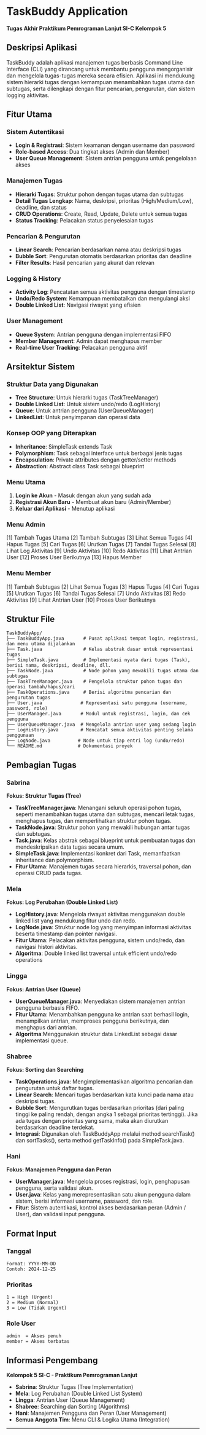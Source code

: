 # TaskBuddy Application
**Tugas Akhir Praktikum Pemrograman Lanjut SI-C Kelompok 5**

## Deskripsi Aplikasi
TaskBuddy adalah aplikasi manajemen tugas berbasis Command Line Interface (CLI) yang dirancang untuk membantu pengguna mengorganisir dan mengelola tugas-tugas mereka secara efisien. Aplikasi ini mendukung sistem hierarki tugas dengan kemampuan menambahkan tugas utama dan subtugas, serta dilengkapi dengan fitur pencarian, pengurutan, dan sistem logging aktivitas.

## Fitur Utama

### Sistem Autentikasi
- **Login & Registrasi**: Sistem keamanan dengan username dan password
- **Role-based Access**: Dua tingkat akses (Admin dan Member)
- **User Queue Management**: Sistem antrian pengguna untuk pengelolaan akses

### Manajemen Tugas
- **Hierarki Tugas**: Struktur pohon dengan tugas utama dan subtugas
- **Detail Tugas Lengkap**: Nama, deskripsi, prioritas (High/Medium/Low), deadline, dan status
- **CRUD Operations**: Create, Read, Update, Delete untuk semua tugas
- **Status Tracking**: Pelacakan status penyelesaian tugas

### Pencarian & Pengurutan
- **Linear Search**: Pencarian berdasarkan nama atau deskripsi tugas
- **Bubble Sort**: Pengurutan otomatis berdasarkan prioritas dan deadline
- **Filter Results**: Hasil pencarian yang akurat dan relevan

### Logging & History
- **Activity Log**: Pencatatan semua aktivitas pengguna dengan timestamp
- **Undo/Redo System**: Kemampuan membatalkan dan mengulangi aksi
- **Double Linked List**: Navigasi riwayat yang efisien

### User Management
- **Queue System**: Antrian pengguna dengan implementasi FIFO
- **Member Management**: Admin dapat menghapus member
- **Real-time User Tracking**: Pelacakan pengguna aktif

## Arsitektur Sistem

### Struktur Data yang Digunakan
- **Tree Structure**: Untuk hierarki tugas (TaskTreeManager)
- **Double Linked List**: Untuk sistem undo/redo (LogHistory)
- **Queue**: Untuk antrian pengguna (UserQueueManager)
- **LinkedList**: Untuk penyimpanan dan operasi data

### Konsep OOP yang Diterapkan
- **Inheritance**: SimpleTask extends Task
- **Polymorphism**: Task sebagai interface untuk berbagai jenis tugas
- **Encapsulation**: Private attributes dengan getter/setter methods
- **Abstraction**: Abstract class Task sebagai blueprint

### Menu Utama
1. **Login ke Akun** - Masuk dengan akun yang sudah ada
2. **Registrasi Akun Baru** - Membuat akun baru (Admin/Member)
3. **Keluar dari Aplikasi** - Menutup aplikasi

### Menu Admin
[1] Tambah Tugas Utama
[2] Tambah Subtugas
[3] Lihat Semua Tugas
[4] Hapus Tugas
[5] Cari Tugas
[6] Urutkan Tugas
[7] Tandai Tugas Selesai
[8] Lihat Log Aktivitas
[9] Undo Aktivitas
[10] Redo Aktivitas
[11] Lihat Antrian User
[12] Proses User Berikutnya
[13] Hapus Member

### Menu Member
[1] Tambah Subtugas
[2] Lihat Semua Tugas
[3] Hapus Tugas
[4] Cari Tugas
[5] Urutkan Tugas
[6] Tandai Tugas Selesai
[7] Undo Aktivitas
[8] Redo Aktivitas
[9] Lihat Antrian User
[10] Proses User Berikutnya

## Struktur File

```
TaskBuddyApp/
├── TaskBuddyApp.java       # Pusat aplikasi tempat login, registrasi, dan menu utama dijalankan
├── Task.java               # Kelas abstrak dasar untuk representasi tugas
├── SimpleTask.java         # Implementasi nyata dari tugas (Task), berisi nama, deskripsi, deadline, dll.
├── TaskNode.java           # Node pohon yang mewakili tugas utama dan subtugas
├── TaskTreeManager.java    # Pengelola struktur pohon tugas dan operasi tambah/hapus/cari
├── TaskOperations.java     # Berisi algoritma pencarian dan pengurutan tugas
├── User.java              # Representasi satu pengguna (username, password, role)
├── UserManager.java       # Modul untuk registrasi, login, dan cek pengguna
├── UserQueueManager.java  # Mengelola antrian user yang sedang login
├── LogHistory.java        # Mencatat semua aktivitas penting selama penggunaan
├── LogNode.java          # Node untuk tiap entri log (undo/redo)
└── README.md             # Dokumentasi proyek
```

## Pembagian Tugas

### **Sabrina**
**Fokus: Struktur Tugas (Tree)**
- **TaskTreeManager.java**: Menangani seluruh operasi pohon tugas, seperti menambahkan tugas utama dan subtugas, mencari letak tugas, menghapus tugas, dan memperlihatkan struktur pohon tugas.
- **TaskNode.java**: Struktur pohon yang mewakili hubungan antar tugas dan subtugas.
- **Task.java**: Kelas abstrak sebagai blueprint untuk pembuatan tugas dan  mendeskripsikan data tugas secara umum.
- **SimpleTask.java**: Implementasi konkret dari Task, memanfaatkan inheritance dan polymorphism.
- **Fitur Utama**: Manajemen tugas secara hierarkis, traversal pohon, dan operasi CRUD pada tugas.

### **Mela** 
**Fokus: Log Perubahan (Double Linked List)**
- **LogHistory.java**: Mengelola riwayat aktivitas menggunakan double linked list yang mendukung fitur undo dan redo.
- **LogNode.java**: Struktur node log yang menyimpan informasi aktivitas beserta timestamp dan pointer navigasi.
- **Fitur Utama**: Pelacakan aktivitas pengguna, sistem undo/redo, dan navigasi histori aktivitas.
- **Algoritma**: Double linked list traversal untuk efficient undo/redo operations

### **Lingga** 
**Fokus: Antrian User (Queue)**
- **UserQueueManager.java**: Menyediakan sistem manajemen antrian pengguna berbasis FIFO.
- **Fitur Utama**: Menambahkan pengguna ke antrian saat berhasil login, menampilkan antrian, memproses pengguna berikutnya, dan menghapus dari antrian.
- **Algoritma**:Menggunakan struktur data LinkedList sebagai dasar implementasi queue.

### **Shabree** 
**Fokus: Sorting dan Searching**
- **TaskOperations.java**: Mengimplementasikan algoritma pencarian dan pengurutan untuk daftar tugas.
- **Linear Search**: Mencari tugas berdasarkan kata kunci pada nama atau deskripsi tugas.
- **Bubble Sort**: Mengurutkan tugas berdasarkan prioritas (dari paling tinggi ke paling rendah, dengan angka 1 sebagai prioritas tertinggi). Jika ada tugas dengan prioritas yang sama, maka akan diurutkan berdasarkan deadline terdekat.
- **Integrasi**: Digunakan oleh TaskBuddyApp melalui method searchTask() dan sortTasks(), serta method getTaskInfo() pada SimpleTask.java.

### **Hani** 
**Fokus: Manajemen Pengguna dan Peran**
- **UserManager.java**: Mengelola proses registrasi, login, penghapusan pengguna, serta validasi akun.
- **User.java**: Kelas yang merepresentasikan satu akun pengguna dalam sistem, berisi informasi username, password, dan role.
- **Fitur**: Sistem autentikasi, kontrol akses berdasarkan peran (Admin / User), dan validasi input pengguna.

## Format Input

### Tanggal
```
Format: YYYY-MM-DD
Contoh: 2024-12-25
```

### Prioritas
```
1 = High (Urgent)
2 = Medium (Normal)  
3 = Low (Tidak Urgent)
```

### Role User
```
admin  = Akses penuh
member = Akses terbatas
```

## Informasi Pengembang
**Kelompok 5 SI-C - Praktikum Pemrograman Lanjut**
- **Sabrina**: Struktur Tugas (Tree Implementation)
- **Mela**: Log Perubahan (Double Linked List System)
- **Lingga**: Antrian User (Queue Management)
- **Shabree**: Searching dan Sorting (Algorithms)
- **Hani**: Manajemen Pengguna dan Peran (User Management)
- **Semua Anggota Tim**: Menu CLI & Logika Utama (Integration)

---
